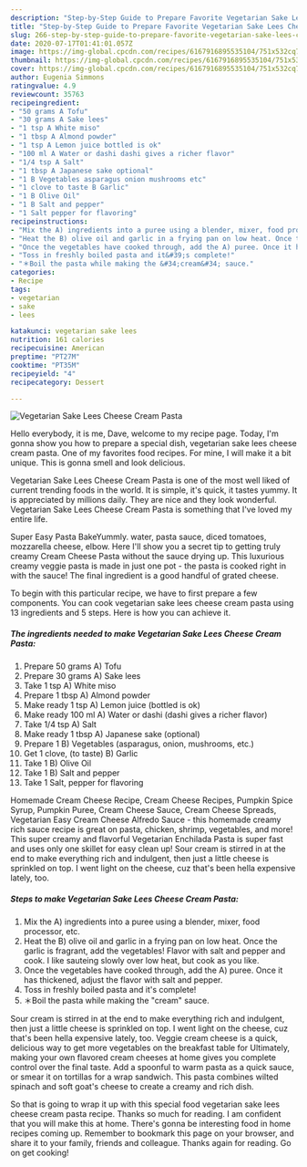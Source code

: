 ```yaml
---
description: "Step-by-Step Guide to Prepare Favorite Vegetarian Sake Lees Cheese Cream Pasta"
title: "Step-by-Step Guide to Prepare Favorite Vegetarian Sake Lees Cheese Cream Pasta"
slug: 266-step-by-step-guide-to-prepare-favorite-vegetarian-sake-lees-cheese-cream-pasta
date: 2020-07-17T01:41:01.057Z
image: https://img-global.cpcdn.com/recipes/6167916895535104/751x532cq70/vegetarian-sake-lees-cheese-cream-pasta-recipe-main-photo.jpg
thumbnail: https://img-global.cpcdn.com/recipes/6167916895535104/751x532cq70/vegetarian-sake-lees-cheese-cream-pasta-recipe-main-photo.jpg
cover: https://img-global.cpcdn.com/recipes/6167916895535104/751x532cq70/vegetarian-sake-lees-cheese-cream-pasta-recipe-main-photo.jpg
author: Eugenia Simmons
ratingvalue: 4.9
reviewcount: 35763
recipeingredient:
- "50 grams A Tofu"
- "30 grams A Sake lees"
- "1 tsp A White miso"
- "1 tbsp A Almond powder"
- "1 tsp A Lemon juice bottled is ok"
- "100 ml A Water or dashi dashi gives a richer flavor"
- "1/4 tsp A Salt"
- "1 tbsp A Japanese sake optional"
- "1 B Vegetables asparagus onion mushrooms etc"
- "1 clove to taste B Garlic"
- "1 B Olive Oil"
- "1 B Salt and pepper"
- "1 Salt pepper for flavoring"
recipeinstructions:
- "Mix the A) ingredients into a puree using a blender, mixer, food processor, etc."
- "Heat the B) olive oil and garlic in a frying pan on low heat. Once the garlic is fragrant, add the vegetables! Flavor with salt and pepper and cook. I like sauteing slowly over low heat, but cook as you like."
- "Once the vegetables have cooked through, add the A) puree. Once it has thickened, adjust the flavor with salt and pepper."
- "Toss in freshly boiled pasta and it&#39;s complete!"
- "＊Boil the pasta while making the &#34;cream&#34; sauce."
categories:
- Recipe
tags:
- vegetarian
- sake
- lees

katakunci: vegetarian sake lees 
nutrition: 161 calories
recipecuisine: American
preptime: "PT27M"
cooktime: "PT35M"
recipeyield: "4"
recipecategory: Dessert

---
```



![Vegetarian Sake Lees Cheese Cream Pasta](https://img-global.cpcdn.com/recipes/6167916895535104/751x532cq70/vegetarian-sake-lees-cheese-cream-pasta-recipe-main-photo.jpg)

Hello everybody, it is me, Dave, welcome to my recipe page. Today, I'm gonna show you how to prepare a special dish, vegetarian sake lees cheese cream pasta. One of my favorites food recipes. For mine, I will make it a bit unique. This is gonna smell and look delicious.

Vegetarian Sake Lees Cheese Cream Pasta is one of the most well liked of current trending foods in the world. It is simple, it's quick, it tastes yummy. It is appreciated by millions daily. They are nice and they look wonderful. Vegetarian Sake Lees Cheese Cream Pasta is something that I've loved my entire life.

Super Easy Pasta BakeYummly. water, pasta sauce, diced tomatoes, mozzarella cheese, elbow. Here I&#39;ll show you a secret tip to getting truly creamy Cream Cheese Pasta without the sauce drying up. This luxurious creamy veggie pasta is made in just one pot - the pasta is cooked right in with the sauce! The final ingredient is a good handful of grated cheese.


To begin with this particular recipe, we have to first prepare a few components. You can cook vegetarian sake lees cheese cream pasta using 13 ingredients and 5 steps. Here is how you can achieve it.

<!--inarticleads1-->

##### The ingredients needed to make Vegetarian Sake Lees Cheese Cream Pasta:

1. Prepare 50 grams A) Tofu
1. Prepare 30 grams A) Sake lees
1. Take 1 tsp A) White miso
1. Prepare 1 tbsp A) Almond powder
1. Make ready 1 tsp A) Lemon juice (bottled is ok)
1. Make ready 100 ml A) Water or dashi (dashi gives a richer flavor)
1. Take 1/4 tsp A) Salt
1. Make ready 1 tbsp A) Japanese sake (optional)
1. Prepare 1 B) Vegetables (asparagus, onion, mushrooms, etc.)
1. Get 1 clove, (to taste) B) Garlic
1. Take 1 B) Olive Oil
1. Take 1 B) Salt and pepper
1. Take 1 Salt, pepper for flavoring


Homemade Cream Cheese Recipe, Cream Cheese Recipes, Pumpkin Spice Syrup, Pumpkin Puree, Cream Cheese Sauce, Cream Cheese Spreads, Vegetarian Easy Cream Cheese Alfredo Sauce - this homemade creamy rich sauce recipe is great on pasta, chicken, shrimp, vegetables, and more! This super creamy and flavorful Vegetarian Enchilada Pasta is super fast and uses only one skillet for easy clean up! Sour cream is stirred in at the end to make everything rich and indulgent, then just a little cheese is sprinkled on top. I went light on the cheese, cuz that&#39;s been hella expensive lately, too. 

<!--inarticleads2-->

##### Steps to make Vegetarian Sake Lees Cheese Cream Pasta:

1. Mix the A) ingredients into a puree using a blender, mixer, food processor, etc.
1. Heat the B) olive oil and garlic in a frying pan on low heat. Once the garlic is fragrant, add the vegetables! Flavor with salt and pepper and cook. I like sauteing slowly over low heat, but cook as you like.
1. Once the vegetables have cooked through, add the A) puree. Once it has thickened, adjust the flavor with salt and pepper.
1. Toss in freshly boiled pasta and it&#39;s complete!
1. ＊Boil the pasta while making the &#34;cream&#34; sauce.


Sour cream is stirred in at the end to make everything rich and indulgent, then just a little cheese is sprinkled on top. I went light on the cheese, cuz that&#39;s been hella expensive lately, too. Veggie cream cheese is a quick, delicious way to get more vegetables on the breakfast table for Ultimately, making your own flavored cream cheeses at home gives you complete control over the final taste. Add a spoonful to warm pasta as a quick sauce, or smear it on tortillas for a wrap sandwich. This pasta combines wilted spinach and soft goat&#39;s cheese to create a creamy and rich dish. 

So that is going to wrap it up with this special food vegetarian sake lees cheese cream pasta recipe. Thanks so much for reading. I am confident that you will make this at home. There's gonna be interesting food in home recipes coming up. Remember to bookmark this page on your browser, and share it to your family, friends and colleague. Thanks again for reading. Go on get cooking!
